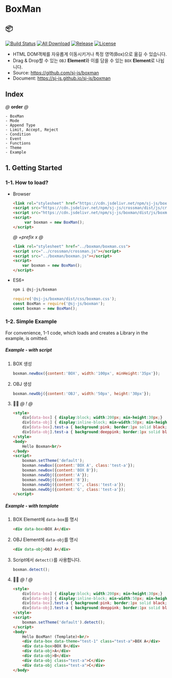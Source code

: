 # BoxMan
## 📦
[![Build Status](https://travis-ci.org/sj-js/boxman.svg?branch=master)](https://travis-ci.org/sj-js/boxman)
[![All Download](https://img.shields.io/github/downloads/sj-js/boxman/total.svg)](https://github.com/sj-js/boxman/releases)
[![Release](https://img.shields.io/github/release/sj-js/boxman.svg)](https://github.com/sj-js/boxman/releases)
[![License](https://img.shields.io/github/license/sj-js/boxman.svg)](https://github.com/sj-js/boxman/releases)

- HTML DOM객체를 자유롭게 이동시키거나 특정 영역(Box)으로 옮길 수 있습니다.
- Drag & Drop할 수 있는 `OBJ` **Element**와 이를 담을 수 있는 `BOX` **Element**로 나뉩니다.
- Source: https://github.com/sj-js/boxman
- Document: https://sj-js.github.io/sj-js/boxman
    
      
        
## Index
*@* **order** *@*
```
- BoxMan
- Mode
- Append Type
- Limit, Accept, Reject
- Condition
- Event
- Functions
- Theme
- Example
```


## 1. Getting Started

### 1-1. How to load?
- Browser
    ```html
    <link rel="stylesheet" href="https://cdn.jsdelivr.net/npm/sj-js/boxman/dist/css/boxman.css">
    <script src="https://cdn.jsdelivr.net/npm/sj-js/crossman/dist/js/crossman.js"></script>
    <script src="https://cdn.jsdelivr.net/npm/sj-js/boxman/dist/js/boxman.js"></script>
    <script>
         var boxman = new BoxMan();
    </script>
    ```
    *@* *+prefix* *x* *@* 
    ```html
    <link rel="stylesheet" href="../boxman/boxman.css">
    <script src="../crossman/crossman.js"></script>
    <script src="../boxman/boxman.js"></script>
    <script>
        var boxman = new BoxMan();
    </script>
    ```  
- ES6+
    ```bash
    npm i @sj-js/boxman
    ```
    ```js
    require('@sj-js/boxman/dist/css/boxman.css');
    const BoxMan = require('@sj-js/boxman');
    const boxman = new BoxMan();
    ```




### 1-2. Simple Example
For convenience, 1-1 code, which loads and creates a Library in the example, is omitted.  

##### Example - with script
1. BOX 생성
    ```js
    boxman.newBox({content:'BOX', width:'100px', minHeight:'35px'});
    ```
2. OBJ 생성
    ```js
    boxman.newObj({content:'OBJ', width:'50px', height:'30px'});
    ```
3. 👨‍💻
    *@* *!* *@*
    ```html
    <style>
        div[data-box] { display:block; width:200px; min-height:30px;}
        div[data-obj] { display:inline-block; min-width:50px; min-height:30px;}        
        div[data-box].test-a { background:pink; border:1px solid black;}
        div[data-obj].test-a { background:deeppink; border:1px solid black;}
    </style>
    <body>
        Hello Boxman<br/>
    </body>
    <script>        
        boxman.setTheme('default');
        boxman.newBox({content:'BOX A', class:'test-a'});
        boxman.newBox({content:'BOX B'});
        boxman.newObj({content:'A'});
        boxman.newObj({content:'B'});
        boxman.newObj({content:'C', class:'test-a'});
        boxman.newObj({content:'G', class:'test-a'});
    </script>
    ```

##### Example - with template
1. BOX Element에 `data-box`를 명시
    ```html
    <div data-box>BOX A</div>
    ```
2. OBJ Element에 `data-obj`를 명시
    ```html
    <div data-obj>OBJ A</div>
    ``` 
3. Script에서 `detect()`를 사용합니다.
    ```js
    boxman.detect();
    ```
4. 👨‍💻
    *@* *!* *@*
    ```html
    <style>
        div[data-box] { display:block; width:200px; min-height:30px;}
        div[data-obj] { display:inline-block; min-width:50px; min-height:30px;}
        div[data-box].test-a { background:pink; border:1px solid black; }
        div[data-obj].test-a { background:deeppink; border:1px solid black; }
    </style>
    <script>
        boxman.setTheme('default').detect();     
    </script>
    <body>
        Hello BoxMan! (Template)<br/>
        <div data-box data-theme="test-1" class="test-a">BOX A</div>
        <div data-box>BOX B</div>
        <div data-obj>A</div>  
        <div data-obj>B</div>  
        <div data-obj class="test-a">C</div>
        <div data-obj class="test-a">C</div>
    </body>
    ```
  
